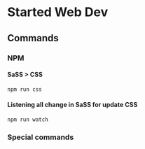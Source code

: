 # Started Web Dev

## Commands

### NPM 
#### SaSS > CSS
```
npm run css
```
#### Listening all change in SaSS for update CSS
```
npm run watch
```


### Special commands
